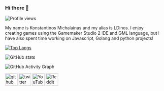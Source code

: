 ### Hi there 👋

![Profile views](https://gpvc.arturio.dev/LDinos)

My name is Konstantinos Michalainas and my alias is LDinos. I enjoy creating games using the Gamemaker Studio 2 IDE and GML language, but I have also spent time working on Javascript, Golang and python projects!

[![Top Langs](https://github-readme-stats.vercel.app/api/top-langs/?username=LDinos)](https://github.com/anuraghazra/github-readme-stats)

![GitHub stats](https://github-readme-stats.vercel.app/api?username=LDinos&show_icons=true)  

![GitHub Activity Graph](https://activity-graph.herokuapp.com/graph?username=LDinos)  



[<img src='https://cdn.jsdelivr.net/npm/simple-icons@3.0.1/icons/github.svg' alt='github' height='40'>](https://github.com/LDinos)  [<img src='https://cdn.jsdelivr.net/npm/simple-icons@3.0.1/icons/twitter.svg' alt='twitter' height='40'>](https://twitter.com/LDinos)  [<img src='https://cdn.jsdelivr.net/npm/simple-icons@3.0.1/icons/youtube.svg' alt='YouTube' height='40'>](https://www.youtube.com/channel/UCQYPI0C8qZPQ1uA9-xw1VBg)  [<img src='https://cdn.jsdelivr.net/npm/simple-icons@3.0.1/icons/reddit.svg' alt='Reddit' height='40'>](https://www.reddit.com/user/LDinos)  

